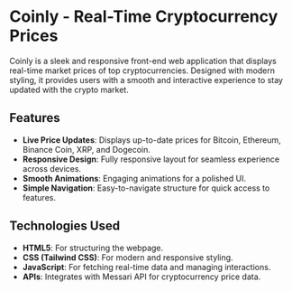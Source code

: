 # Coinly - Real-Time Cryptocurrency Prices

Coinly is a sleek and responsive front-end web application that displays real-time market prices of top cryptocurrencies. 
Designed with modern styling, it provides users with a smooth and interactive experience to stay updated with the crypto market.

## Features
- **Live Price Updates**: Displays up-to-date prices for Bitcoin, Ethereum, Binance Coin, XRP, and Dogecoin.
- **Responsive Design**: Fully responsive layout for seamless experience across devices.
- **Smooth Animations**: Engaging animations for a polished UI.
- **Simple Navigation**: Easy-to-navigate structure for quick access to features.
  
## Technologies Used
- **HTML5**: For structuring the webpage.
- **CSS (Tailwind CSS)**: For modern and responsive styling.
- **JavaScript**: For fetching real-time data and managing interactions.
- **APIs**: Integrates with Messari API for cryptocurrency price data.


